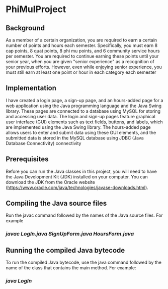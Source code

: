 # PhiMuIProject 

## Background 
As a member of a certain organization, you are required to earn a certain number of points and hours each semester. 
Specifically, you must earn 8 cap points, 8 quat points, 8 phi mu points, and 6 community service hours per semester. 
You are required to continue earning these points until your senior year, when you are given "senior experience" as a recognition of your previous efforts. 
However, even while enjoying senior experience, you must still earn at least one point or hour in each category each semester

## Implementation 
I have created a login page, a sign-up page, and an hours-added page for a web application using the Java programming language and the Java Swing library. These pages are connected to a database using MySQL for storing and accessing user data. The login and sign-up pages feature graphical user interface (GUI) elements such as text fields, buttons, and labels, which are implemented using the Java Swing library. The hours-added page allows users to enter and submit data using these GUI elements, and the submitted data is stored in the MySQL database using JDBC (Java Database Connectivity) connectivity

## Prerequisites
Before you can run the Java classes in this project, you will need to have the Java Development Kit (JDK) installed on your computer. You can download the JDK from the Oracle website (https://www.oracle.com/java/technologies/javase-downloads.html).

## Compiling the Java source files
Run the javac command followed by the names of the Java source files. For example </br>
### *javac LogIn.java SignUpForm.java HoursForm.java*

## Running the compiled Java bytecode
To run the compiled Java bytecode, use the java command followed by the name of the class that contains the main method. For example: <br />
### *java LogIn*

